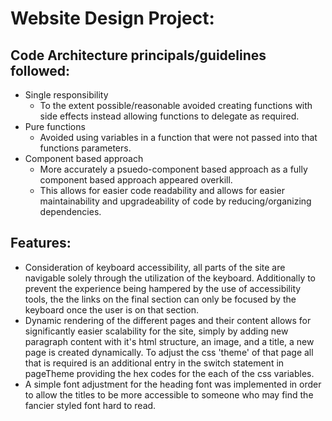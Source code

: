 # Website Design Project:

## Code Architecture principals/guidelines followed:

-   Single responsibility
    -   To the extent possible/reasonable avoided creating functions with side effects instead allowing functions to delegate as required.
-   Pure functions
    -   Avoided using variables in a function that were not passed into that functions parameters.
-   Component based approach
    -   More accurately a psuedo-component based approach as a fully component based approach appeared overkill.
    -   This allows for easier code readability and allows for easier maintainability and upgradeability of code by reducing/organizing dependencies.

## Features:

-   Consideration of keyboard accessibility, all parts of the site are navigable solely through the utilization of the keyboard. Additionally to prevent the experience being hampered by the use of accessibility tools, the the links on the final section can only be focused by the keyboard once the user is on that section.
-   Dynamic rendering of the different pages and their content allows for significantly easier scalability for the site, simply by adding new paragraph content with it's html structure, an image, and a title, a new page is created dynamically. To adjust the css 'theme' of that page all that is required is an additional entry in the switch statement in pageTheme providing the hex codes for the each of the css variables.
-   A simple font adjustment for the heading font was implemented in order to allow the titles to be more accessible to someone who may find the fancier styled font hard to read.
